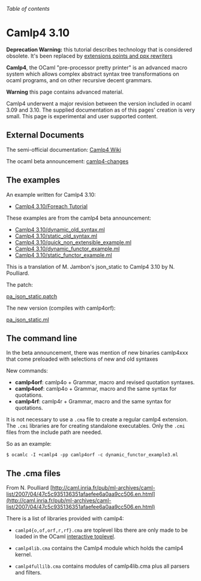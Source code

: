 <!-- ((! set title Camlp4 3.10 !)) ((! set learn !)) -->

*Table of contents*

# Camlp4 3.10

**Deprecation Warning:** this tutorial describes technology that is considered obsolete. It's been replaced by [extensions points and ppx rewriters](/releases/latest/manual.html/extn.html#sec243)

**Camlp4**, the OCaml "pre-processor pretty printer" is an advanced
macro system which allows complex abstract syntax tree transformations
on ocaml programs, and on other recursive decent grammars.

**Warning** this page contains advanced material.

Camlp4 underwent a major revision between the version included in ocaml
3.09 and 3.10. The supplied documentation as of this pages' creation is
very small. This page is experimental and user supported content.

## External Documents
The semi-official documentation:
[Camlp4 Wiki](https://github.com/ocaml/camlp4/wiki)

The ocaml beta announcement:
[camlp4-changes](http://nicolaspouillard.fr/camlp4-changes.html)

## The examples
An example written for Camlp4 3.10:

* [Camlp4 3.10/Foreach
 Tutorial](foreach_tutorial.html "Camlp4 3.10/Foreach Tutorial")

These examples are from the camlp4 beta announcement:

* [Camlp4
 3.10/dynamic_old_syntax.ml](dynamic_old_syntax.html "Camlp4 3.10/dynamic_old_syntax.ml")
* [Camlp4
 3.10/static_old_syntax.ml](static_old_syntax.html "Camlp4 3.10/static_old_syntax.ml")
* [Camlp4
 3.10/quick_non_extensible_example.ml](quick_non_extensible_example.html "Camlp4 3.10/quick_non_extensible_example.ml")
* [Camlp4
 3.10/dynamic_functor_example.ml](dynamic_functor_example.html "Camlp4 3.10/dynamic_functor_example.ml")
* [Camlp4
 3.10/static_functor_example.ml](static_functor_example.html "Camlp4 3.10/static_functor_example.ml")

This is a translation of M. Jambon's json_static to Camlp4 3.10 by N.
Poulliard.

The patch:

[pa_json_static.patch](http://nicolaspouillard.fr/pub/camlp4/rosetta/pa_json_static/pa_json_static.patch)

The new version (compiles with camlp4orf):

[pa_json_static.ml](http://nicolaspouillard.fr/pub/camlp4/rosetta/pa_json_static/pa_json_static.ml)


## The command line
In the beta announcement, there was mention of new binaries camlp4xxx
that come preloaded with selections of new and old syntaxes

New commands:

* **camlp4orf**: camlp4o + Grammar, macro and revised quotation
 syntaxes.
* **camlp4oof**: camlp4o + Grammar, macro and the same syntax for
 quotations.
* **camlp4rf**: camlp4r + Grammar, macro and the same syntax for
 quotations.

It is not necessary to use a `.cma` file to create a regular camlp4
extension. The `.cmi` libraries are for creating standalone executables.
Only the `.cmi` files from the include path are needed.

So as an example:

```
$ ocamlc -I +camlp4 -pp camlp4orf -c dynamic_functor_example3.ml
```
## The .cma files
From N. Poulliard
[http://caml.inria.fr/pub/ml-archives/caml-list/2007/04/47c5c935136351afaefee6a0aa9cc506.en.html](http://caml.inria.fr/pub/ml-archives/caml-list/2007/04/47c5c935136351afaefee6a0aa9cc506.en.html)

There is a list of libraries provided with camlp4:

- `camlp4{o,of,orf,r,rf}.cma` are toplevel libs there are only made to be
  loaded in the OCaml [interactive toplevel](../basics.html).

- `camlp4lib.cma` contains the Camlp4 module which holds the camlp4 kernel.

- `camlp4fullilb.cma` contains modules of camlp4lib.cma plus all parsers and
   filters.


